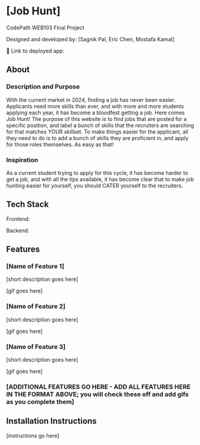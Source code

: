 # [Job Hunt]

CodePath WEB103 Final Project

Designed and developed by: [Sagnik Pal, Eric Chen, Mostafa Kamal]

🔗 Link to deployed app:

## About

### Description and Purpose

With the current market in 2024, finding a job has never been easier. Applicants need more skills than ever, and with more and more students applying each year, it has become a bloodfest getting a job. Here comes Job Hunt! The purpose of this website is to find jobs that are posted for a specific position, and label a bunch of skills that the recruiters are searching for that matches YOUR skillset. To make things easier for the applicant, all they need to do is to add a bunch of skills they are proficient in, and apply for those roles themselves. As easy as that!

### Inspiration

As a current student trying to apply for this cycle, it has become harder to get a job, and with all the tips available, it has become clear that to make job hunting easier for yourself, you should CATER yourself to the recruiters.

## Tech Stack

Frontend:

Backend:

## Features

### [Name of Feature 1]

[short description goes here]

[gif goes here]

### [Name of Feature 2]

[short description goes here]

[gif goes here]

### [Name of Feature 3]

[short description goes here]

[gif goes here]

### [ADDITIONAL FEATURES GO HERE - ADD ALL FEATURES HERE IN THE FORMAT ABOVE; you will check these off and add gifs as you complete them]

## Installation Instructions

[instructions go here]
